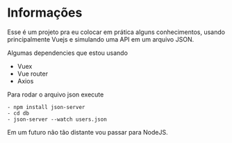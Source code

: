 # Informações
Esse é um projeto pra eu colocar em prática alguns conhecimentos, usando principalmente Vuejs e simulando uma API em um arquivo JSON.

Algumas dependencies que estou usando

- Vuex
- Vue router
- Axios

Para rodar o arquivo json execute
```
- npm install json-server
- cd db
- json-server --watch users.json
```
Em um futuro não tão distante vou passar para NodeJS.
